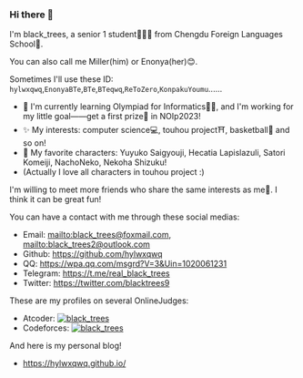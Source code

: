### Hi there 👋

I'm black_trees, a senior 1 student🧑🏻‍🎓 from Chengdu Foreign Languages School🏫.

You can also call me Miller(him) or Enonya(her)😊.

Sometimes I'll use these ID: `hylwxqwq`,`EnonyaBTe`,`BTe`,`BTeqwq`,`ReToZero`,`KonpakuYoumu`......

- 🌱 I'm currently learning Olympiad for Informatics🧑‍💻, and I'm working for my little goal——get a first prize🥇 in NOIp2023!
- ✨ My interests: computer science💻, touhou project⛩️, basketball🏀 and so on!
- 💖 My favorite characters: Yuyuko Saigyouji, Hecatia Lapislazuli, Satori Komeiji, NachoNeko, Nekoha Shizuku!
- (Actually I love all characters in touhou project :)

I'm willing to meet more friends who share the same interests as me🤗. I think it can be great fun!

You can have a contact with me through these social medias:

+ Email: <mailto:black_trees@foxmail.com>, <mailto:black_trees2@outlook.com>
+ Github: <https://github.com/hylwxqwq>
+ QQ: <https://wpa.qq.com/msgrd?V=3&Uin=1020061231>
+ Telegram: <https://t.me/real_black_trees>
+ Twitter: <https://twitter.com/blacktrees9>

These are my profiles on several OnlineJudges:

+ Atcoder: [![black_trees](https://atrating.baoshuo.dev/rating?username=black_trees)](https://atcoder.jp/users/black_trees)
+ Codeforces: [![black_trees](https://cfrating.baoshuo.dev/rating?username=black_trees)](https://codeforces.com/profile/black_trees)

And here is my personal blog!

+ <https://hylwxqwq.github.io/>
